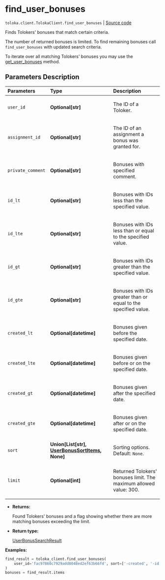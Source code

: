 # find_user_bonuses
`toloka.client.TolokaClient.find_user_bonuses` | [Source code](https://github.com/Toloka/toloka-kit/blob/v1.2.3/src/client/__init__.py#L3255)

Finds Tolokers' bonuses that match certain criteria.


The number of returned bonuses is limited. To find remaining bonuses call `find_user_bonuses` with updated search criteria.

To iterate over all matching Tolokers' bonuses you may use the [get_user_bonuses](toloka.client.TolokaClient.get_user_bonuses.md) method.

## Parameters Description

| Parameters | Type | Description |
| :----------| :----| :-----------|
`user_id`|**Optional\[str\]**|<p>The ID of a Toloker.</p>
`assignment_id`|**Optional\[str\]**|<p>The ID of an assignment a bonus was granted for.</p>
`private_comment`|**Optional\[str\]**|<p>Bonuses with specified comment.</p>
`id_lt`|**Optional\[str\]**|<p>Bonuses with IDs less than the specified value.</p>
`id_lte`|**Optional\[str\]**|<p>Bonuses with IDs less than or equal to the specified value.</p>
`id_gt`|**Optional\[str\]**|<p>Bonuses with IDs greater than the specified value.</p>
`id_gte`|**Optional\[str\]**|<p>Bonuses with IDs greater than or equal to the specified value.</p>
`created_lt`|**Optional\[datetime\]**|<p>Bonuses given before the specified date.</p>
`created_lte`|**Optional\[datetime\]**|<p>Bonuses given before or on the specified date.</p>
`created_gt`|**Optional\[datetime\]**|<p>Bonuses given after the specified date.</p>
`created_gte`|**Optional\[datetime\]**|<p>Bonuses given after or on the specified date.</p>
`sort`|**Union\[List\[str\], [UserBonusSortItems](toloka.client.search_requests.UserBonusSortItems.md), None\]**|<p>Sorting options. Default: `None`.</p>
`limit`|**Optional\[int\]**|<p>Returned Tolokers&#x27; bonuses limit. The maximum allowed value: 300.</p>

* **Returns:**

  Found Tolokers' bonuses and a flag showing whether there are more matching bonuses exceeding the limit.

* **Return type:**

  [UserBonusSearchResult](toloka.client.search_results.UserBonusSearchResult.md)

**Examples:**


```python
find_result = toloka_client.find_user_bonuses(
    user_id='fac97860c7929add8048ed2ef63b66fd', sort=['-created', '-id'], limit=3
)
bonuses = find_result.items
```
